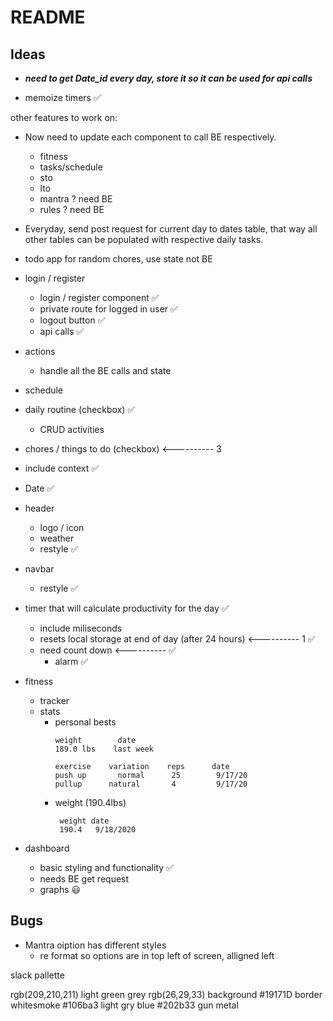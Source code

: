 # README
## Ideas

- ___need to get Date_id every day, store it so it can be used for api calls___

- memoize timers ✅

other features to work on:
- Now need to update each component to call BE respectively.
  - fitness
  - tasks/schedule
  - sto
  - lto
  - mantra ? need BE
  - rules ? need BE
- Everyday, send post request for current day to dates table, that way all other tables can be populated with respective daily tasks.
- todo app for random chores, use state not BE


- login / register
    - login / register component ✅
    - private route for logged in user ✅
    - logout button ✅
    - api calls ✅
- actions
    - handle all the BE calls and state
- schedule
 - daily routine (checkbox) ✅
    - CRUD activities 
 - chores / things to do (checkbox) <---------- 3

- include context ✅
- Date ✅

- header
    - logo / icon
    - weather
    - restyle ✅

 - navbar
    - restyle ✅

- timer that will calculate productivity for the day ✅
    - include miliseconds
    - resets local storage at end of day (after 24 hours) <---------- 1 ✅
    - need count down <---------- ✅
        - alarm ✅

- fitness 
    - tracker
    - stats
        - personal bests
            ```
            weight        date
            189.0 lbs    last week

            exercise    variation    reps      date
            push up       normal      25        9/17/20
            pullup      natural       4         9/17/20

            ```
        - weight (190.4lbs)
           ```
            weight date
            190.4   9/18/2020
           ```

- dashboard
    - basic styling and functionality ✅
    - needs BE get request
    - graphs 😃




## Bugs
- Mantra oiption has different styles
    - re format so options are in top left of screen, alligned left 






slack pallette 

rgb(209,210,211)    light green grey
rgb(26,29,33)       background
#19171D             border
                    whitesmoke
#106ba3             light gry blue
#202b33             gun metal






